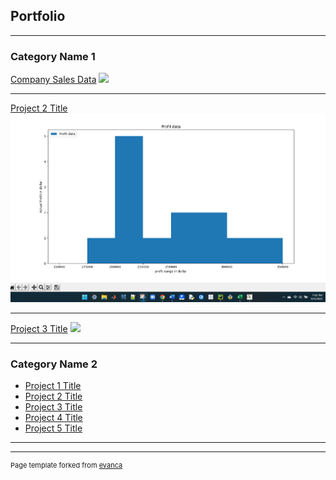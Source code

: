 ## Portfolio

---

### Category Name 1 

[Company Sales Data](/sample_page)
<img src= "(https://github.com/caroline-bh-do/caroline-bh-do.github.io/blob/main/images/comparisongraph.png)"/>

---
[Project 2 Title](/pdf/sample_presentation.pdf)
<img src="images/bargraph2.png?raw=true"/>

---
[Project 3 Title](http://example.com/)
<img src="images/dummy_thumbnail.jpg?raw=true"/>

---

### Category Name 2

- [Project 1 Title](http://example.com/)
- [Project 2 Title](http://example.com/)
- [Project 3 Title](http://example.com/)
- [Project 4 Title](http://example.com/)
- [Project 5 Title](http://example.com/)

---




---
<p style="font-size:11px">Page template forked from <a href="https://github.com/evanca/quick-portfolio">evanca</a></p>
<!-- Remove above link if you don't want to attibute -->
